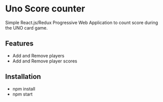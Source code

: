 # Uno Score counter

Simple React.js/Redux Progressive Web Application to count score during the UNO card game.

## Features
- Add and Remove players
- Add and Remove player scores

## Installation

- npm install
- npm start


